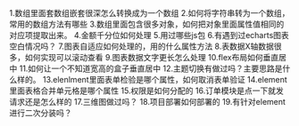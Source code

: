 1.数组里面套数组嵌套很深怎么转换成为一个数组
2.如何将字符串转为一个数组，常用的数组方法有哪些
3.数组里面包含很多对象，如何把对象里面属性值相同的对应项提取出来。
4.金额千分位如何处理
5.用过哪些js包
6.有遇到过echarts图表空白情况吗？
7.图表自适应如何处理的，用的什么属性方法
8.表数据X轴数据很多，如何实现可以滚动查看
9.图表数据文字更长怎么处理
10.flex布局如何垂直居中
11.如何让一个不知道宽高的盒子垂直居中
12.主题切换有做过吗？主要思路是什么样的。
13.elenlment里面表单检验是哪个属性，如何取消表单验证
14.element里面表格合并单元格是哪个属性
15.权限是如何分配的
16.订单模块是点一下就发请求还是怎么样的
17.三维图做过吗？
18.项目部署如何部署的
19.有针对element进行二次分装吗？